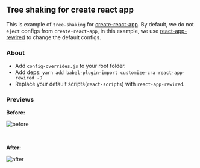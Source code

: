 ## Tree shaking for create react app

This is example of `tree-shaking` for [create-react-app](https://github.com/facebook/create-react-app).
By default, we do not `eject` configs from `create-react-app`, in this example,
we use [react-app-rewired](https://github.com/timarney/react-app-rewired) to change the default configs.

### About

- Add `config-overrides.js` to your root folder.
- Add deps: `yarn add babel-plugin-import customize-cra react-app-rewired -D`
- Replace your default scripts(`react-scripts`) with `react-app-rewired`.

### Previews

**Before:**

![before](public/esm-1.png)

<br />

**After:**

![after](public/esm-2.png)
